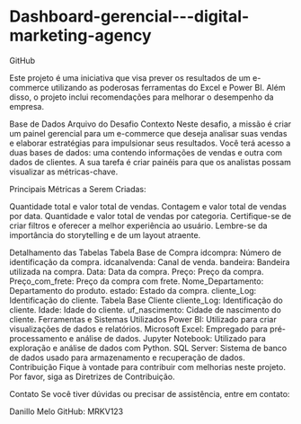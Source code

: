 # Dashboard-gerencial---digital-marketing-agency
GitHub

Este projeto é uma iniciativa que visa prever os resultados de um e-commerce utilizando as poderosas ferramentas do Excel e Power BI. Além disso, o projeto inclui recomendações para melhorar o desempenho da empresa.

Base de Dados
Arquivo do Desafio
Contexto
Neste desafio, a missão é criar um painel gerencial para um e-commerce que deseja analisar suas vendas e elaborar estratégias para impulsionar seus resultados. Você terá acesso a duas bases de dados: uma contendo informações de vendas e outra com dados de clientes. A sua tarefa é criar painéis para que os analistas possam visualizar as métricas-chave.

Principais Métricas a Serem Criadas:

Quantidade total e valor total de vendas.
Contagem e valor total de vendas por data.
Quantidade e valor total de vendas por categoria.
Certifique-se de criar filtros e oferecer a melhor experiência ao usuário. Lembre-se da importância do storytelling e de um layout atraente.

Detalhamento das Tabelas
Tabela Base de Compra
idcompra: Número de identificação da compra.
idcanalvenda: Canal de venda.
bandeira: Bandeira utilizada na compra.
Data: Data da compra.
Preço: Preço da compra.
Preço_com_frete: Preço da compra com frete.
Nome_Departamento: Departamento do produto.
estado: Estado da compra.
cliente_Log: Identificação do cliente.
Tabela Base Cliente
cliente_Log: Identificação do cliente.
Idade: Idade do cliente.
uf_nascimento: Cidade de nascimento do cliente.
Ferramentas e Sistemas Utilizados
Power BI: Utilizado para criar visualizações de dados e relatórios.
Microsoft Excel: Empregado para pré-processamento e análise de dados.
Jupyter Notebook: Utilizado para exploração e análise de dados com Python.
SQL Server: Sistema de banco de dados usado para armazenamento e recuperação de dados.
Contribuição
Fique à vontade para contribuir com melhorias neste projeto. Por favor, siga as Diretrizes de Contribuição.

Contato
Se você tiver dúvidas ou precisar de assistência, entre em contato:

Danillo Melo
GitHub: MRKV123
